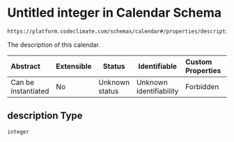 # Untitled integer in Calendar Schema

```txt
https://platform.codeclimate.com/schemas/calendar#/properties/description
```

The description of this calendar.


| Abstract            | Extensible | Status         | Identifiable            | Custom Properties | Additional Properties | Access Restrictions | Defined In                                                                               |
| :------------------ | ---------- | -------------- | ----------------------- | :---------------- | --------------------- | ------------------- | ---------------------------------------------------------------------------------------- |
| Can be instantiated | No         | Unknown status | Unknown identifiability | Forbidden         | Allowed               | none                | [Calendar.schema.json\*](../../spec/schemas/Calendar.schema.json "open original schema") |

## description Type

`integer`
